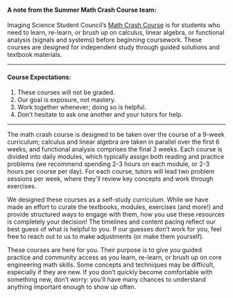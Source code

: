 #### A note from the Summer Math Crash Course team:
Imaging Science Student Council’s [Math Crash Course](https://sites.wustl.edu/imagingsciences/summer-2023-math-crash-course/) is for students who need to learn, re-learn, or brush up on calculus, linear algebra, or functional analysis (signals and systems) before beginning coursework. These courses are designed for independent study through guided solutions and textbook materials.  

---

#### Course Expectations:
1. These courses will not be graded.
2. Our goal is exposure, not mastery.
3. Work together whenever; doing so is helpful.
4. Don’t hesitate to ask one another and your tutors for help.

---

The math crash course is designed to be taken over the course of a 9-week curriculum; calculus and linear algebra are taken in parallel over the first 6 weeks, and functional analysis comprises the final 3 weeks. Each course is divided into daily modules, which typically assign both reading and practice problems (we recommend spending 2-3 hours on each module, or 2-3 hours per course per day). For each course, tutors will lead two problem sessions per week, where they’ll review key concepts and work through exercises.  

We designed these courses as a self-study curriculum. While we have made an effort to curate the textbooks, modules, exercises (and more!) and provide structured ways to engage with them, how you use these resources is completely your decision! The timelines and content pacing reflect our best guess of what is helpful to you. If our guesses don’t work for you, feel free to reach out to us to make adjustments (or make them yourself).  

These courses are here for you. Their purpose is to give you guided practice and community access as you learn, re-learn, or brush up on core engineering math skills. Some concepts and techniques may be difficult, especially if they are new. If you don’t quickly become comfortable with something new, don’t worry: you’ll have many chances to understand anything important enough to show up often.  
